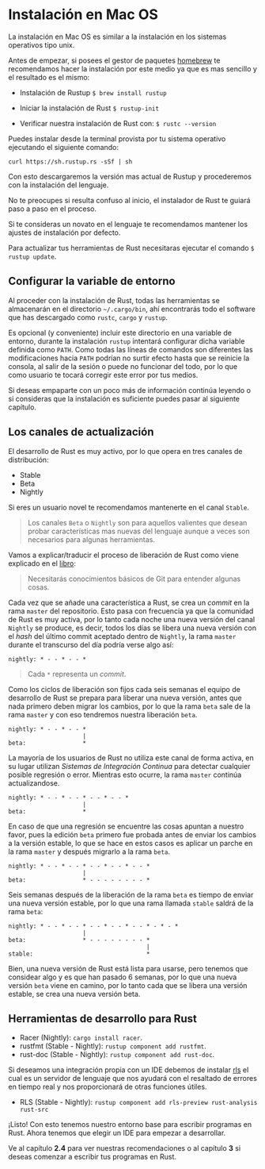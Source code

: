 # Instalación en Mac OS

La instalación en Mac OS es similar a la instalación en los sistemas operativos
tipo unix.

Antes de empezar, si posees el gestor de paquetes
[homebrew](https://brew.sh/index_es) te recomendamos hacer la instalación por
este medio ya que es mas sencillo y el resultado es el mismo:

* Instalación de Rustup
`$ brew install rustup`

* Iniciar la instalación de Rust
`$ rustup-init`

* Verificar nuestra instalación de Rust con:
`$ rustc --version`


Puedes instalar desde la terminal provista por tu sistema operativo ejecutando
el siguiente comando:

`curl https://sh.rustup.rs -sSf | sh`

Con esto descargaremos la versión mas actual de Rustup y procederemos con la
instalación del lenguaje.

No te preocupes si resulta confuso al inicio, el instalador de Rust
te guiará paso a paso en el proceso.

Si te consideras un novato en el lenguaje te recomendamos mantener los
ajustes de instalación por defecto.

Para actualizar tus herramientas de Rust necesitaras ejecutar el comando
`$ rustup update`.

## Configurar la variable de entorno

Al proceder con la instalación de Rust, todas las herramientas se
almacenarán en el directorio `~/.cargo/bin`, ahí encontrarás todo el
software que has descargado como `rustc`, `cargo` y `rustup`.

Es opcional (y conveniente) incluir este directorio en una variable de
entorno, durante la instalación `rustup` intentará configurar dicha
variable definida como `PATH`. Como todas las líneas de comandos son
diferentes las modificaciones hacia `PATH` podrían no surtir efecto
hasta que se reinicie la consola, al salir de la sesión o puede no
funcionar del todo, por lo que como usuario te tocará corregir este
error por tus medios.

Si deseas empaparte con un poco más de información continúa leyendo o
si consideras que la instalación es suficiente puedes pasar al siguiente
capítulo.

## Los canales de actualización

El desarrollo de Rust es muy activo, por lo que opera en tres canales de
distribución:

* Stable
* Beta
* Nightly

Si eres un usuario novel te recomendamos mantenerte en el canal `Stable`.

> Los canales `Beta` o `Nightly` son para aquellos valientes que desean
> probar características mas nuevas del lenguaje aunque a veces son
> necesarios para algunas herramientas.

Vamos a explicar/traducir el proceso de liberación de Rust como viene
explicado en el [libro](https://doc.rust-lang.org/book/appendix-07-nightly-rust.html?highlight=channel#choo-choo-release-channels-and-riding-the-trains):

> Necesitarás conocimientos básicos de Git para entender algunas cosas.

Cada vez que se añade una característica a Rust, se crea un *commit* en
la rama `master` del repositorio. Esto pasa con frecuencia ya que la
comunidad de Rust es muy activa, por lo tanto cada noche una nueva
versión del canal `Nightly` se produce, es decir, todos los días se
libera una nueva versión con el *hash* del último commit aceptado dentro
de `Nightly`, la rama `master` durante el transcurso del día podría
verse algo así:

`nightly: * - - * - - *`

> Cada `*` representa un *commit*.

Como los ciclos de liberación son fijos cada seis semanas el equipo de
desarrollo de Rust se prepara para liberar una nueva versión, antes que
nada primero deben migrar los cambios, por lo que la rama `beta` sale
de la rama `master` y con eso tendremos nuestra liberación `beta`.

```ignore
nightly: * - - * - - *
                     |
beta:                *
```

La mayoría de los usuarios de Rust no utiliza este canal de forma
activa, en su lugar utilizan *Sistemas de Integración Continua* para
detectar cualquier posible regresión o error. Mientras esto ocurre, la
rama `master` continúa actualizandose.

```ignore
nightly: * - - * - - * - - * - - *
                     |
beta:                *
```

En caso de que una regresión se encuentre las cosas apuntan a nuestro
favor, pues la edición `beta` primero fue probada antes de enviar los
cambios a la versión estable, lo que se hace en estos casos es aplicar
un parche en la rama `master` y después migrarlo a la rama `beta`.

```ignore
nightly: * - - * - - * - - * - - * - - *
                     |
beta:                * - - - - - - - - *
```

Seis semanas después de la liberación de la rama `beta` es tiempo de
enviar una nueva versión estable, por lo que una rama llamada `stable`
saldrá de la rama `beta`:

```ignore
nightly: * - - * - - * - - * - - * - - * - * - *
                     |
beta:                * - - - - - - - - *
                                       |
stable:                                *
```

Bien, una nueva versión de Rust está lista para usarse, pero tenemos
que considear algo y es que han pasado 6 semanas, por lo que una nueva
versión `beta` viene en camino, por lo tanto cada que se libera una
versión estable, se crea una nueva versión beta.

## Herramientas de desarrollo para Rust

* Racer (Nightly): `cargo install racer`.
* rustfmt (Stable - Nightly): `rustup component add rustfmt`.
* rust-doc (Stable - Nightly): `rustup component add rust-doc`.

Si deseamos una integración propia con un IDE debemos de instalar
[rls](https://github.com/rust-lang/rls) el cual es un servidor de
lenguaje que nos ayudará con el resaltado de errores en tiempo real
y nos proporcionará de otras funciones útiles.

* RLS (Stable - Nightly):
`rustup component add rls-preview rust-analysis rust-src`

¡Listo! Con esto tenemos nuestro entorno base para escribir programas en Rust.
Ahora tenemos que elegir un IDE para empezar a desarrollar.

Ve al capítulo **2.4** para ver nuestras recomendaciones o al capítulo **3** si
deseas comenzar a escribir tus programas en Rust.